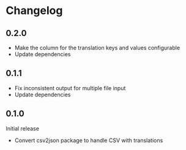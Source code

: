 # Changelog

## 0.2.0

- Make the column for the translation keys and values configurable
- Update dependencies 

## 0.1.1

- Fix inconsistent output for multiple file input
- Update dependencies

## 0.1.0

Initial release

- Convert csv2json package to handle CSV with translations
